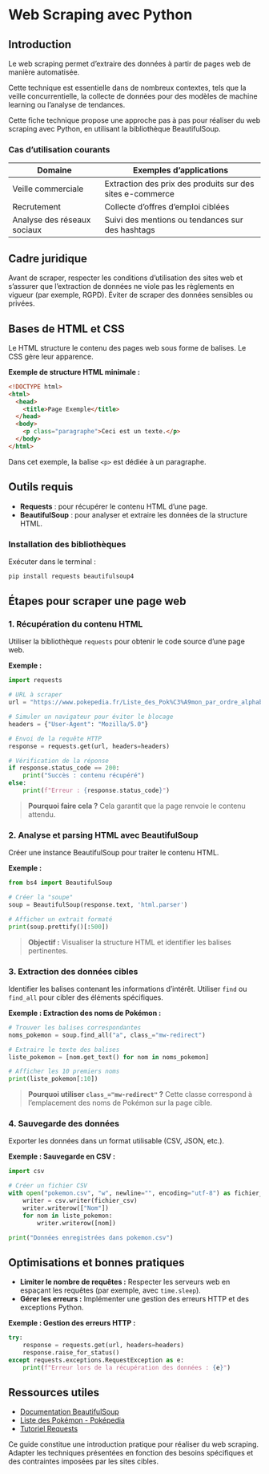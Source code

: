 # Web Scraping avec Python

## Introduction
Le web scraping permet d’extraire des données à partir de pages web de manière automatisée.  

Cette technique est essentielle dans de nombreux contextes, tels que la veille concurrentielle, la collecte de données pour des modèles de machine learning ou l’analyse de tendances.  

Cette fiche technique propose une approche pas à pas pour réaliser du web scraping avec Python, en utilisant la bibliothèque BeautifulSoup.

### Cas d’utilisation courants
| Domaine                   | Exemples d’applications                                   |
|---------------------------|---------------------------------------------------------|
| Veille commerciale        | Extraction des prix des produits sur des sites e-commerce |
| Recrutement               | Collecte d’offres d’emploi ciblées                     |
| Analyse des réseaux sociaux| Suivi des mentions ou tendances sur des hashtags         |

## Cadre juridique
Avant de scraper, respecter les conditions d’utilisation des sites web et s’assurer que l’extraction de données ne viole pas les règlements en vigueur (par exemple, RGPD). Éviter de scraper des données sensibles ou privées.

## Bases de HTML et CSS
Le HTML structure le contenu des pages web sous forme de balises. Le CSS gère leur apparence.

**Exemple de structure HTML minimale :**
```html
<!DOCTYPE html>
<html>
  <head>
    <title>Page Exemple</title>
  </head>
  <body>
    <p class="paragraphe">Ceci est un texte.</p>
  </body>
</html>
```
Dans cet exemple, la balise `<p>` est dédiée à un paragraphe.

## Outils requis
- **Requests** : pour récupérer le contenu HTML d’une page.
- **BeautifulSoup** : pour analyser et extraire les données de la structure HTML.

### Installation des bibliothèques
Exécuter dans le terminal :
```bash
pip install requests beautifulsoup4
```

## Étapes pour scraper une page web

### 1. Récupération du contenu HTML
Utiliser la bibliothèque `requests` pour obtenir le code source d’une page web.

**Exemple :**
```python
import requests

# URL à scraper
url = "https://www.pokepedia.fr/Liste_des_Pok%C3%A9mon_par_ordre_alphabétique"

# Simuler un navigateur pour éviter le blocage
headers = {"User-Agent": "Mozilla/5.0"}

# Envoi de la requête HTTP
response = requests.get(url, headers=headers)

# Vérification de la réponse
if response.status_code == 200:
    print("Succès : contenu récupéré")
else:
    print(f"Erreur : {response.status_code}")
```
> **Pourquoi faire cela ?** Cela garantit que la page renvoie le contenu attendu.

### 2. Analyse et parsing HTML avec BeautifulSoup
Créer une instance BeautifulSoup pour traiter le contenu HTML.

**Exemple :**
```python
from bs4 import BeautifulSoup

# Créer la "soupe"
soup = BeautifulSoup(response.text, 'html.parser')

# Afficher un extrait formaté
print(soup.prettify()[:500])
```
> **Objectif :** Visualiser la structure HTML et identifier les balises pertinentes.

### 3. Extraction des données cibles
Identifier les balises contenant les informations d’intérêt. Utiliser `find` ou `find_all` pour cibler des éléments spécifiques.

**Exemple : Extraction des noms de Pokémon :**
```python
# Trouver les balises correspondantes
noms_pokemon = soup.find_all("a", class_="mw-redirect")

# Extraire le texte des balises
liste_pokemon = [nom.get_text() for nom in noms_pokemon]

# Afficher les 10 premiers noms
print(liste_pokemon[:10])
```
> **Pourquoi utiliser `class_="mw-redirect"` ?** Cette classe correspond à l’emplacement des noms de Pokémon sur la page cible.

### 4. Sauvegarde des données
Exporter les données dans un format utilisable (CSV, JSON, etc.).

**Exemple : Sauvegarde en CSV :**
```python
import csv

# Créer un fichier CSV
with open("pokemon.csv", "w", newline="", encoding="utf-8") as fichier_csv:
    writer = csv.writer(fichier_csv)
    writer.writerow(["Nom"])
    for nom in liste_pokemon:
        writer.writerow([nom])

print("Données enregistrées dans pokemon.csv")
```

## Optimisations et bonnes pratiques
- **Limiter le nombre de requêtes :** Respecter les serveurs web en espaçant les requêtes (par exemple, avec `time.sleep`).
- **Gérer les erreurs :** Implémenter une gestion des erreurs HTTP et des exceptions Python.

**Exemple : Gestion des erreurs HTTP :**
```python
try:
    response = requests.get(url, headers=headers)
    response.raise_for_status()
except requests.exceptions.RequestException as e:
    print(f"Erreur lors de la récupération des données : {e}")
```

## Ressources utiles
- [Documentation BeautifulSoup](https://www.crummy.com/software/BeautifulSoup/bs4/doc/)
- [Liste des Pokémon - Poképedia](https://www.pokepedia.fr/Liste_des_Pok%C3%A9mon_par_ordre_alphab%C3%A9tique)
- [Tutoriel Requests](https://docs.python-requests.org/en/latest/)

Ce guide constitue une introduction pratique pour réaliser du web scraping. Adapter les techniques présentées en fonction des besoins spécifiques et des contraintes imposées par les sites cibles.

